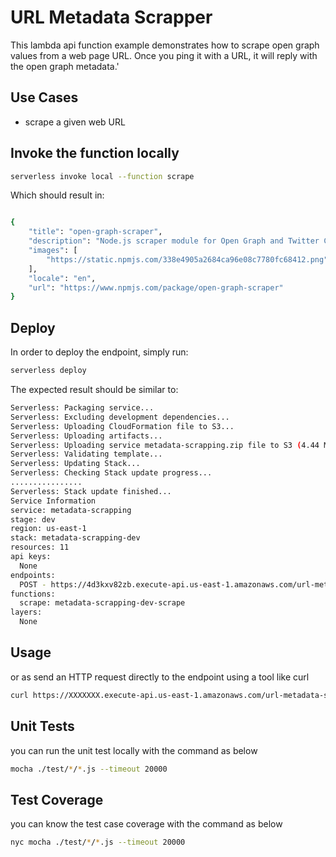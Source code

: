 <!--
title: 'URL-SCRAPER'
description: 'This lambda api function demonstrates how to scrape open graph values from a web page URL. Once you ping it with a URL, it will reply with the open graph metadata.'
layout: Doc
framework: v1
platform: AWS
language: nodeJS
authorLink: 'https://github.com/pradeeprp538'
authorName: 'Pradeep Raju'
-->
# URL Metadata Scrapper

This lambda api function example demonstrates how to scrape open graph values from a web page URL. Once you ping it with a URL, it will reply with the open graph metadata.'

## Use Cases

- scrape a given web URL

## Invoke the function locally

```bash
serverless invoke local --function scrape
```

Which should result in:

```bash

{
    "title": "open-graph-scraper",
    "description": "Node.js scraper module for Open Graph and Twitter Card info",
    "images": [
        "https://static.npmjs.com/338e4905a2684ca96e08c7780fc68412.png"
    ],
    "locale": "en",
    "url": "https://www.npmjs.com/package/open-graph-scraper"
}
```

## Deploy

In order to deploy the endpoint, simply run:

```bash
serverless deploy
```

The expected result should be similar to:

```bash
Serverless: Packaging service...
Serverless: Excluding development dependencies...
Serverless: Uploading CloudFormation file to S3...
Serverless: Uploading artifacts...
Serverless: Uploading service metadata-scrapping.zip file to S3 (4.44 MB)...
Serverless: Validating template...
Serverless: Updating Stack...
Serverless: Checking Stack update progress...
................
Serverless: Stack update finished...
Service Information
service: metadata-scrapping
stage: dev
region: us-east-1
stack: metadata-scrapping-dev
resources: 11
api keys:
  None
endpoints:
  POST - https://4d3kxv82zb.execute-api.us-east-1.amazonaws.com/url-metadata-scraping
functions:
  scrape: metadata-scrapping-dev-scrape
layers:
  None
```

## Usage

or as send an HTTP request directly to the endpoint using a tool like curl

```bash
curl https://XXXXXXX.execute-api.us-east-1.amazonaws.com/url-metadata-scraping
```

## Unit Tests

you can run the unit test locally with the command as below

```bash
mocha ./test/*/*.js --timeout 20000
```

## Test Coverage

you can know the test case coverage with the command as below

```bash
nyc mocha ./test/*/*.js --timeout 20000
```
